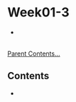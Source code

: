 # Week01-3
-   

<br>[Parent Contents...](../../../README.md/#til-today-i-learned)

## Contents
-   

